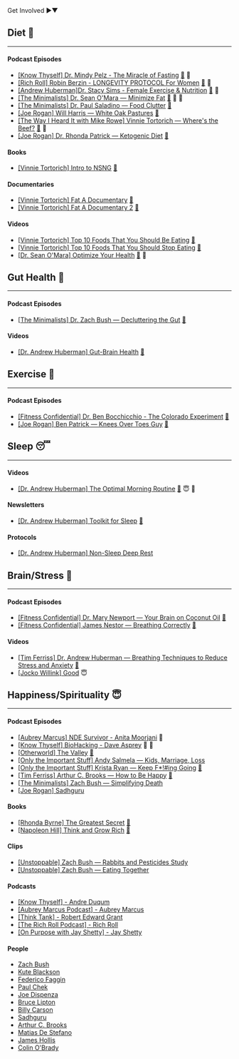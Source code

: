 <div class="involvement-section">
  <span class="toggle-involvement">Get Involved <span class="expand-icon"><span class="right-arrow">►</span><span class="down-arrow">▼</span></span></span>
  <div class="involvement-details" style="display: none;">
    <p style="color: #555;">Want to contribute?</p><a href="https://github.com/salmeister/HealthyLifestyleGuide/compare" style="color: #007bff;">Create a pull request.</a>
    <p style="color: #555;">Found a broken link?</p><a href="https://github.com/salmeister/HealthyLifestyleGuide/issues/new?assignees=&labels=bug&template=broken-link.md&title=Broken+Link" style="color: #007bff;">Report it here.</a>
  </div>
</div>

## Diet 🍖
<hr>

#### Podcast Episodes
- [[Know Thyself] Dr. Mindy Pelz - The Miracle of Fasting](https://www.youtube.com/watch?v=pgWnbRg5-cg) [📝](/notes/diet/The-Miracle-of-Fasting) 🍲
- [[Rich Roll] Robin Berzin - LONGEVITY PROTOCOL For Women](https://www.youtube.com/watch?v=P28Pqr9BSWw) [📝](/notes/diet/Longevity-Protocol-For-Women/) 💪
- [[Andrew Huberman]Dr. Stacy Sims - Female Exercise & Nutrition](https://www.youtube.com/watch?v=pZX8ikmWvEU) [📝](/notes/diet/Female-Exercise-and-Nutrition) 💪
- [[The Minimalists] Dr. Sean O'Mara — Minimize Fat](https://www.theminimalists.com/podcast/#408) [📝](/notes/diet/Minimize-Fat) 💪 🍲
- [[The Minimalists] Dr. Paul Saladino — Food Clutter](https://www.theminimalists.com/podcast/#384) [📝](/notes/diet/Food-Clutter/)
- [[Joe Rogan] Will Harris — White Oak Pastures](https://open.spotify.com/episode/0qf7CYEhxSFPAcdSw1JJMY?si=b6f7eaae9e1b45f2) [📝](/notes/diet/White-Oak-Pastures/)
- [[The Way I Heard It with Mike Rowe] Vinnie Tortorich — Where's the Beef?](https://podcasts.apple.com/us/podcast/244-wheres-the-beef/id1087110764?i=1000555585865) [📝](/notes/diet/Wheres-the-Beef/) 💪
- [[Joe Rogan] Dr. Rhonda Patrick — Ketogenic Diet](https://open.spotify.com/episode/7y8MKnfhML6KzvA6GVd83B?si=mrIaUnsMTLuD0DnTR39GkQ) [📝](/notes/diet/Ketogenic-Diet/)

#### Books
- [[Vinnie Tortorich] Intro to NSNG](https://nsng.vinnietortorich.com/product/intro-to-nsng/) [📝](/notes/diet/Intro-To-NSNG/)

#### Documentaries
- [[Vinnie Tortorich] Fat A Documentary](https://www.youtube.com/watch?v=iVJM_0XEiBI) [📝](/notes/diet/Fat-A-Documentary/)
- [[Vinnie Tortorich] Fat A Documentary 2](https://www.youtube.com/watch?v=AoPisYHbMcg) [📝](/notes/diet/Fat-A-Documentary-2/)

#### Videos
- [[Vinnie Tortorich] Top 10 Foods That You Should Be Eating](https://youtu.be/2-fHQIhVAGA?si=wvBa12QBylM-ltn0) [📝](/notes/diet/Top-10-Foods-To-Eat/)
- [[Vinnie Tortorich] Top 10 Foods That You Should Stop Eating](https://youtu.be/3oVdksMTJ50?si=h5iZRlqMw9UgcXPb) [📝](/notes/diet/Top-10-Foods-To-Stop-Eating/)
- [[Dr. Sean O'Mara] Optimize Your Health](https://youtu.be/XuFD5tMz9M0?si=f8SKPcSGIEqInaWs) [📝](/notes/diet/Optimize-Your-Health/) 💪

## Gut Health 🍲
<hr>

#### Podcast Episodes
- [[The Minimalists] Dr. Zach Bush — Decluttering the Gut](https://www.theminimalists.com/podcast/#398) [📝](/notes/gut/Decluttering-the-Gut/)

#### Videos
- [[Dr. Andrew Huberman] Gut-Brain Health](https://youtu.be/pvI1vLHV0Mo?si=-KyK2ta83Fo6_BV1) [📝](/notes/gut/Gut-Brain-Health/)


## Exercise 💪
<hr>

#### Podcast Episodes
- [[Fitness Confidential] Dr. Ben Bocchicchio - The Colorado Experiment](https://youtu.be/P4hq8sIvb3c?si=UDeE7TohFACTllJF) [📝](/notes/exercise/The-Colorado-Experiment/)
- [[Joe Rogan] Ben Patrick — Knees Over Toes Guy](https://open.spotify.com/episode/2zfpB6RoKwylk3DbN3GXA0?si=de02e3493ef74d07) [📝](/notes/exercise/Knees-Over-Toes-Guy/)

## Sleep 😴
<hr>

#### Videos
- [[Dr. Andrew Huberman] The Optimal Morning Routine](https://youtu.be/gR_f-iwUGY4?si=ToyBFRHMwhTv3aCS) [📝](/notes/sleep/Optimal-Morning-Routine/) 😇 🧠

#### Newsletters
- [[Dr. Andrew Huberman] Toolkit for Sleep](https://www.hubermanlab.com/newsletter/toolkit-for-sleep) [📝](/notes/sleep/Toolkit-For-Sleep/)

#### Protocols
- [[Dr. Andrew Huberman] Non-Sleep Deep Rest](https://www.youtube.com/watch?v=YrubXRXwxJc)

## Brain/Stress 🧠
<hr>

#### Podcast Episodes
- [[Fitness Confidential] Dr. Mary Newport — Your Brain on Coconut Oil](https://youtu.be/Xk5_8v5qLNo?si=J5WwSy52_homs-Wh) [📝](/notes/brain/Your-Brain-on-Coconut-Oil/)
- [[Fitness Confidential] James Nestor — Breathing Correctly](https://youtu.be/5OKoZLS-h5g?si=4lfYR-vj0Fc8FE1V) [📝](/notes/brain/Breathing-Correctly/)

#### Videos
- [[Tim Ferriss] Dr. Andrew Huberman — Breathing Techniques to Reduce Stress and Anxiety](https://youtu.be/kSZKIupBUuc?si=sx_otgGYF73ukiz_) [📝](/notes/brain/Breathing-Techniques-to-Reduce-Stress/)
- [[Jocko Willink] Good](https://www.youtube.com/watch?v=IdTMDpizis8) 😇

## Happiness/Spirituality 😇
<hr>

#### Podcast Episodes
- [[Aubrey Marcus] NDE Survivor - Anita Moorjani](https://www.youtube.com/watch?v=6Po0qnuA3Vo) 🧠
- [[Know Thyself] BioHacking - Dave Asprey](https://www.youtube.com/watch?v=ipe3GM30wZw&list=PLcdXvEekPv1GRqbvjVf41TrYQhjHRO1_q) 🍖 🧠
- [[Otherworld] The Valley](https://open.spotify.com/episode/4g1RHKTzlSkZ5nJeMKIXjb?si=2244d19c4425450d) [📝](/notes/happiness/The-Valley/)
- [[Only the Important Stuff] Andy Salmela — Kids, Marriage, Loss](https://onlytheimportantstuff.podbean.com/e/the-big-cat-returns/)
- [[Only the Important Stuff] Krista Ryan — Keep F*!#ing Going](https://onlytheimportantstuff.podbean.com/e/krista-ryan/) [📝](/notes/happiness/Krista-Ryan-Keep-Going/)
- [[Tim Ferriss] Arthur C. Brooks — How to Be Happy](https://tim.blog/2023/09/11/arthur-c-brooks/) [📝](/notes/happiness/Arthur-Brooks-How-To-Be-Happy/)
- [[The Minimalists] Zach Bush — Simplifying Death](https://www.theminimalists.com/podcast/#362)
- [[Joe Rogan] Sadhguru](https://open.spotify.com/episode/0zN02uiYg9KUwYs4JY8Nwg?si=834e1c5ee77d4e99)

#### Books
- [[Rhonda Byrne] The Greatest Secret](https://www.amazon.com/The-Greatest-Secret/dp/B08GNDRZ3T/ref=tmm_aud_swatch_0?_encoding=UTF8&qid=&sr=) [📝](/notes/happiness/The-Greatest-Secret/)
- [[Napoleon Hill] Think and Grow Rich](https://www.amazon.com/Think-Grow-Rich-Landmark-Bestseller/dp/1585424331) [📝](/notes/happiness/Think-And-Grow-Rich/)

#### Clips
- [[Unstoppable] Zach Bush — Rabbits and Pesticides Study](https://youtube.com/clip/Ugkx1mJ0yyrcWatebI5KA_ByXTdwd3c0mabA?si=BETEpvHDvMyG7F9Q)
- [[Unstoppable] Zach Bush — Eating Together](https://youtube.com/clip/Ugkx5aGBx3qXld3O6Qn1lC4Dj_8O70jW1DcK?si=e-e0h9WpGWpy4UIo)

#### Podcasts
- [[Know Thyself] - Andre Duqum](https://www.youtube.com/playlist?list=PLcdXvEekPv1GRqbvjVf41TrYQhjHRO1_q)
- [[Aubrey Marcus Podcast] - Aubrey Marcus](https://www.aubreymarcus.com/blogs/aubrey-marcus-podcast)
- [[Think Tank] - Robert Edward Grant](https://robertedwardgrant.com/podcast/)
- [[The Rich Roll Podcast] - Rich Roll](https://www.richroll.com/all-episodes/)
- [[On Purpose with Jay Shetty] - Jay Shetty](https://www.youtube.com/@JayShettyPodcast)

#### People
- [Zach Bush](https://zachbushmd.com/) 
- [Kute Blackson](https://kuteblackson.com/)
- [Federico Faggin](https://www.federicofaggin.com/)
- [Paul Chek](https://chekinstitute.com/)
- [Joe Dispenza](https://drjoedispenza.com/)
- [Bruce Lipton](https://www.brucelipton.com/)
- [Billy Carson](https://www.4biddenknowledge.com/)
- [Sadhguru](https://isha.sadhguru.org/us/en)
- [Arthur C. Brooks](https://arthurbrooks.com/)
- [Matias De Stefano](https://matiasdestefano.org/en/frontpage/)
- [James Hollis](https://jameshollis.net/)
- [Colin O'Brady](https://www.colinobrady.com/)